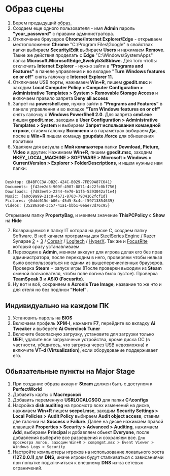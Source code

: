 # Образ сцены

1. Берем предыдущий [образ.](hotel.md)
2. Создаем еще одного пользователя - имя **Admin** пароль **"your_password"** с правами администратора. 
3. Отключение браузеров **Chrome/Internet Explorer/Edge** - открываем местоположение **Chrome** "C:\Program Files\Google" в свойствах папки выбираем **Security/Edit** выбираем **Users** и нажимаем **Remove**. Такие же действия проделать с **Edge** "C:\Windows\SystemApps" папка **Microsoft.MicrosoftEdge_8wekyb3d8bbwe.** Для того чтобы отключить **Internet Explorer** - нужно зайти в **"Programs and Features"** в панеле управления и во вкладке **"Turn Windows features on or off"** снять галочку с **Internet Explorer 11.**
4. Отключаем USB порты, нажимаем **Win+R**, пишем **gpedit.msc** и заходим **Local Computer Policy > Computer Configuration > Administrative Templates > System > Removable Storage Access** и включаем правило запрета **Deny all access** 
5. Запрет на **powershell.exe**, нужно зайти в **"Programs and Features"** в панеле управления и во вкладке **"Turn Windows features on or off"** снять галочку с **Windows PowerShell 2.0**. Для запрета **cmd.exe** пишем **gpedit.msc**, заходим в **User Configuration > Administrative Templates > System** и выбираем **Запрет использвания командной строки**, ставим галочку **Включено** и в параметрах выбираем **Да**, после в **Win+R** пишем команду **gpupdate /force** для обновления политики
6. Удаляем для визуала с **Мой компьютера** папки **Download, Picture, Video** и другие:
Нажимаем **Win+R**, пишем **gpedit.msc**, заходим **HKEY­_LOCAL_MACHINE > SOFTWARE > Microsoft > Windows > CurrentVersion > Explorer > FolderDescriptions**, и ищем нужные нам папки:
```sh

Desktop: {B4BFCC3A-DB2C-424C-B029-7FE99A87C641}
Documents: {f42ee2d3-909f-4907-8871-4c22fc0bf756}
Downloads: {7d83ee9b-2244-4e70-b1f5-5393042af1e4}
Music: {a0c69a99-21c8-4671-8703-7934162fcf1d}
Pictures: {0ddd015d-b06c-45d5-8c4c-f59713854639}
Videos: {35286a68-3c57-41a1-bbb1-0eae73d76c95}
```
Открываем папку **PropertyBag**, и меняем значение **ThisPCPolicy** с **Show** на **Hide** 

7. Возвращаемся в папку IT которая на диске С, создаем папку Software. В неё качаем программы для [SteelSeries Engine](https://steelseries.com/gg/engine)  / Razer Synapse [2](https://www.razer.com/synapse-2) + [3](https://www.razer.com/synapse-3) / [Corsair](https://www.corsair.com/s/icue) / [Logitech](https://www.logitechg.com/en-eu/innovation/g-hub.html) / [HyperX](https://row.hyperx.com/ru/pages/ngenuity). Так же и [FocusRite](https://downloads.focusrite.com/focusrite/scarlett-3rd-gen/scarlett-2i2-3rd-gen) который сразу устанавливаем.
8. Переходим в **Admin**, меняем аккаунт для игрока делая его без прав администратора, после переходим в него, проверяем чтобы нельзя было воспользоваться не одним из вышеперечисленных браузеров. Проверка **Steam** + запуск игры (После проверки выходим из **Steam** сменой пользователя, чтобы поле логина было пустое). Проверка **TeamSpeak 3** и **ASIO (Focusrite).** 
9. Ну вот и всё, сохраняем в **Acronis True Image**, название то же что и для отеля но без подписи **"Hotel"**.


## Индивидуально на каждом ПК
1. Установить пароль на **BIOS**
2. Включаем профиль **XPM-I**, нажмите **F7**, перейдите во вкладку **Ai Tweaker** и выберете **Ai Overclock Tuner**
2. Включите безопасную загрузку, установите для загрузки только **UEFI**, удалите все загрузочные устройства, кроме диска ОС (в частности, убедитесь, что загрузка через USB невозможна) и включите **VT-d (Virtualization)**, если оборудование поддерживает его.


## Обьязательные пункты на Major Stage
1. При создание образа аккаунт **Steam** должен быть с доступом к **PerfectWorld**
2. Добавить карты с **Мастерской**
3. Добавить переменную **USRLOCALCSGO** для папки **C:\configs**
4. Насройка **disk auditing** на просмотр всех изменений на диске, нажимаем **Win+R** пишем **secpol.msc**, заходим **Security Settings > Local Policies > Audit Policy** выбираем **Audit object access**, ставим две галочки на **Success** и **Failure**. Далее на диске нажимаем правой клавишей **Properties > Security > Advanced > Auditing**, нажимаем **Add**, выбираем **Principal** и добавляем обьект **Everyone**, после добавления выберите все разрешения и сохраняем все. `Для просмотра логов, заходим Win+R > compmgmt.msc > Event Viewer > Windows Logs > Security `
5. Настройте компьютеры игроков на использование локального хоста **(127.0.0.1)** для **DNS**, иначе игроки будут сталкиваться с зависаниями при попытке подключиться к внешнему **DNS** из-за сетевых ограничений.